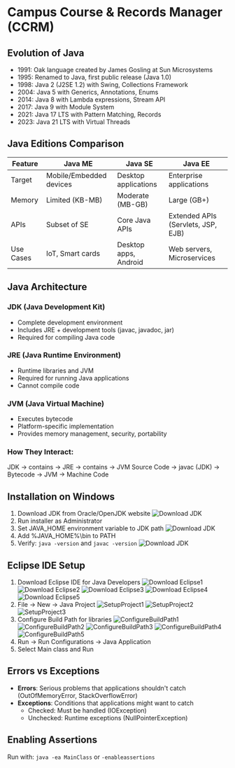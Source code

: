 # Campus Course & Records Manager (CCRM)

## Evolution of Java
- 1991: Oak language created by James Gosling at Sun Microsystems
- 1995: Renamed to Java, first public release (Java 1.0)
- 1998: Java 2 (J2SE 1.2) with Swing, Collections Framework
- 2004: Java 5 with Generics, Annotations, Enums
- 2014: Java 8 with Lambda expressions, Stream API
- 2017: Java 9 with Module System
- 2021: Java 17 LTS with Pattern Matching, Records
- 2023: Java 21 LTS with Virtual Threads

## Java Editions Comparison

| Feature | Java ME | Java SE | Java EE |
|---------|---------|---------|---------|
| Target | Mobile/Embedded devices | Desktop applications | Enterprise applications |
| Memory | Limited (KB-MB) | Moderate (MB-GB) | Large (GB+) |
| APIs | Subset of SE | Core Java APIs | Extended APIs (Servlets, JSP, EJB) |
| Use Cases | IoT, Smart cards | Desktop apps, Android | Web servers, Microservices |

## Java Architecture

### JDK (Java Development Kit)
- Complete development environment
- Includes JRE + development tools (javac, javadoc, jar)
- Required for compiling Java code

### JRE (Java Runtime Environment)
- Runtime libraries and JVM
- Required for running Java applications
- Cannot compile code

### JVM (Java Virtual Machine)
- Executes bytecode
- Platform-specific implementation
- Provides memory management, security, portability

### How They Interact:
JDK → contains → JRE → contains → JVM
Source Code → javac (JDK) → Bytecode → JVM → Machine Code

## Installation on Windows
1. Download JDK from Oracle/OpenJDK website
![Download JDK](./screenshots/JDKDownload.png)
2. Run installer as Administrator
3. Set JAVA_HOME environment variable to JDK path
![Download JDK](./screenshots/SettingJAVAHOMEEnvironmentVariable.png)
4. Add %JAVA_HOME%\bin to PATH
5. Verify: `java -version` and `javac -version`
![Download JDK](./screenshots/JDKInstallationVerification.png)

## Eclipse IDE Setup
1. Download Eclipse IDE for Java Developers
![Download Eclipse1](./screenshots/EclipseInstallation1.png)
![Download Eclipse2](./screenshots/EclipseInstallation2.png)
![Download Eclipse3](./screenshots/EclipseInstallation3.png)
![Download Eclipse4](./screenshots/EclipseInstallation4.png)
![Download Eclipse5](./screenshots/EclipseInstallation5.png)
3. File → New → Java Project
![SetupProject1](./screenshots/ProjectSetup1.png)
![SetupProject2](./screenshots/ProjectSetup2.png)
![SetupProject3](./screenshots/ProjectSetup3.png)
5. Configure Build Path for libraries
![ConfigureBuildPath1](./screenshots/ProjectSetup4.png)
![ConfigureBuildPath2](./screenshots/ProjectSetup5.png)
![ConfigureBuildPath3](./screenshots/ProjectSetup6.png)
![ConfigureBuildPath4](./screenshots/ProjectSetup7.png)
![ConfigureBuildPath5](./screenshots/ProjectSetup8.png)
7. Run → Run Configurations → Java Application
8. Select Main class and Run

## Errors vs Exceptions
- **Errors**: Serious problems that applications shouldn't catch (OutOfMemoryError, StackOverflowError)
- **Exceptions**: Conditions that applications might want to catch
  - Checked: Must be handled (IOException)
  - Unchecked: Runtime exceptions (NullPointerException)

## Enabling Assertions
Run with: `java -ea MainClass` or `-enableassertions`
